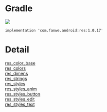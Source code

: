 # Gradle
[![](https://jitpack.io/v/zj565061763/res.svg)](https://jitpack.io/#zj565061763/res)
```
implementation 'com.fanwe.android:res:1.0.17'
```

# Detail
[res_color_base](https://github.com/zj565061763/res/blob/master/lib/src/main/res/values/res_color_base.xml)
<br>
[res_colors](https://github.com/zj565061763/res/blob/master/lib/src/main/res/values/res_colors.xml)
<br>
[res_dimens](https://github.com/zj565061763/res/blob/master/lib/src/main/res/values/res_dimens.xml)
<br>
[res_strings](https://github.com/zj565061763/res/blob/master/lib/src/main/res/values/res_strings.xml)
<br>
[res_styles](https://github.com/zj565061763/res/blob/master/lib/src/main/res/values/res_styles.xml)
<br>
[res_styles_anim](https://github.com/zj565061763/res/blob/master/lib/src/main/res/values/res_styles_anim.xml)
<br>
[res_styles_button](https://github.com/zj565061763/res/blob/master/lib/src/main/res/values/res_styles_button.xml)
<br>
[res_styles_edit](https://github.com/zj565061763/res/blob/master/lib/src/main/res/values/res_styles_edit.xml)
<br>
[res_styles_text](https://github.com/zj565061763/res/blob/master/lib/src/main/res/values/res_styles_text.xml)